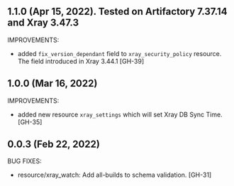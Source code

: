 ## 1.1.0 (Apr 15, 2022). Tested on Artifactory 7.37.14 and Xray 3.47.3

IMPROVEMENTS:

* added `fix_version_dependant` field to `xray_security_policy` resource. The field introduced in Xray 3.44.1 [GH-39]

## 1.0.0 (Mar 16, 2022)

IMPROVEMENTS:

* added new resource `xray_settings` which will set Xray DB Sync Time. [GH-35]


## 0.0.3 (Feb 22, 2022)

BUG FIXES:

* resource/xray_watch: Add all-builds to schema validation. [GH-31]
